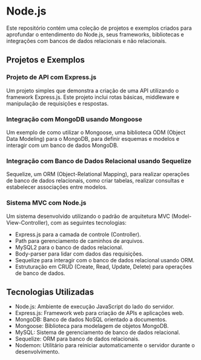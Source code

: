 # Node.js

Este repositório contém uma coleção de projetos e exemplos criados para aprofundar o entendimento do Node.js, seus frameworks, bibliotecas e integrações com bancos de dados relacionais e não relacionais.

## Projetos e Exemplos

### Projeto de API com Express.js
Um projeto simples que demonstra a criação de uma API utilizando o framework Express.js. Este projeto inclui rotas básicas, middleware e manipulação de requisições e respostas.

### Integração com MongoDB usando Mongoose
Um exemplo de como utilizar o Mongoose, uma biblioteca ODM (Object Data Modeling) para o MongoDB, para definir esquemas e modelos e interagir com um banco de dados MongoDB.

### Integração com Banco de Dados Relacional usando Sequelize
Sequelize, um ORM (Object-Relational Mapping), para realizar operações de banco de dados relacionais, como criar tabelas, realizar consultas e estabelecer associações entre modelos.

### Sistema MVC com Node.js
Um sistema desenvolvido utilizando o padrão de arquitetura MVC (Model-View-Controller), com as seguintes tecnologias:
- Express.js para a camada de controle (Controller).
- Path para gerenciamento de caminhos de arquivos.
- MySQL2 para o banco de dados relacional.
- Body-parser para lidar com dados das requisições.
- Sequelize para interagir com o banco de dados relacional usando ORM.
- Estruturação em CRUD (Create, Read, Update, Delete) para operações de banco de dados.

## Tecnologias Utilizadas

- Node.js: Ambiente de execução JavaScript do lado do servidor.
- Express.js: Framework web para criação de APIs e aplicações web.
- MongoDB: Banco de dados NoSQL orientado a documentos.
- Mongoose: Biblioteca para modelagem de objetos MongoDB.
- MySQL: Sistema de gerenciamento de banco de dados relacional.
- Sequelize: ORM para banco de dados relacionais.
- Nodemon: Utilitário para reiniciar automaticamente o servidor durante o desenvolvimento.

